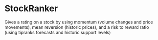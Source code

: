 # StockRanker
Gives a rating on a stock by using momentum (volume changes and price movements), mean reversion (historic prices), and a risk to reward ratio (using tipranks forecasts and historic support levels)
